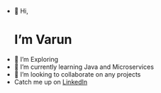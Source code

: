 - 👋 Hi,<h1> I’m Varun</h1>
- 👀 I’m Exploring
- 🌱 I’m currently learning Java and Microservices
- 💞️ I’m looking to collaborate on any projects
- Catch me up on <a href="https://www.linkedin.com/in/varunhs2003/">LinkedIn</a> 


<!---
varunhs2003/varunhs2003 is a ✨ special ✨ repository because its `README.md` (this file) appears on your GitHub profile.
You can click the Preview link to take a look at your changes.
--->
